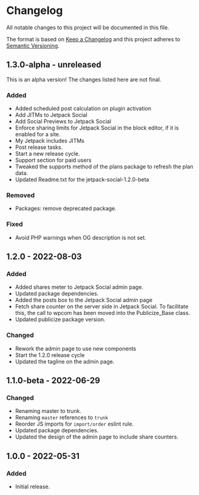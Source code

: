 # Changelog

All notable changes to this project will be documented in this file.

The format is based on [Keep a Changelog](https://keepachangelog.com/en/1.0.0/)
and this project adheres to [Semantic Versioning](https://semver.org/spec/v2.0.0.html).

## 1.3.0-alpha - unreleased

This is an alpha version! The changes listed here are not final.

### Added
- Added scheduled post calculation on plugin activation
- Add JITMs to Jetpack Social
- Add Social Previews to Jetpack Social
- Enforce sharing limits for Jetpack Social in the block editor, if it is enabled for a site.
- My Jetpack includes JITMs
- Post release tasks.
- Start a new release cycle.
- Support section for paid users
- Tweaked the supports method of the plans package to refresh the plan data.
- Updated Readme.txt for the jetpack-social-1.2.0-beta

### Removed
- Packages: remove deprecated package.

### Fixed
- Avoid PHP warnings when OG description is not set.

## 1.2.0 - 2022-08-03
### Added
- Added shares meter to Jetpack Social admin page.
- Updated package dependencies.
- Added the posts box to the Jetpack Social admin page
- Fetch share counter on the server side in Jetpack Social. To facilitate this, the call to wpcom has been moved into the Publicize_Base class.
- Updated publicize package version.

### Changed
- Rework the admin page to use new components
- Start the 1.2.0 release cycle
- Updated the tagline on the admin page.

## 1.1.0-beta - 2022-06-29
### Changed
- Renaming master to trunk.
- Renaming `master` references to `trunk`
- Reorder JS imports for `import/order` eslint rule.
- Updated package dependencies.
- Updated the design of the admin page to include share counters.

## 1.0.0 - 2022-05-31
### Added
- Initial release.
